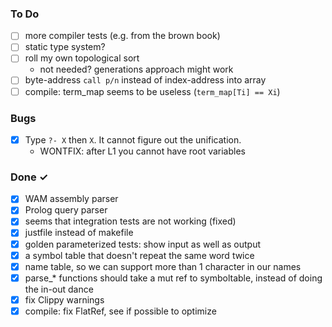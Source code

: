 ### To Do
- [ ] more compiler tests (e.g. from the brown book)
- [ ] static type system?
- [ ] roll my own topological sort 
    * not needed? generations approach might work
- [ ] byte-address `call p/n` instead of index-address into array
- [ ] compile: term_map seems to be useless (`term_map[Ti] == Xi`)

### Bugs
- [x] Type `?- X` then `X`. It cannot figure out the unification. 
    * WONTFIX: after L1 you cannot have root variables

### Done ✓
- [x] WAM assembly parser
- [x] Prolog query parser 
- [x] seems that integration tests are not working (fixed)
- [x] justfile instead of makefile
- [x] golden parameterized tests: show input as well as output
- [x] a symbol table that doesn't repeat the same word twice
- [x] name table, so we can support more than 1 character in our names
- [x] parse_* functions should take a mut ref to symboltable, instead of doing the in-out dance
- [x] fix Clippy warnings
- [x] compile: fix FlatRef, see if possible to optimize